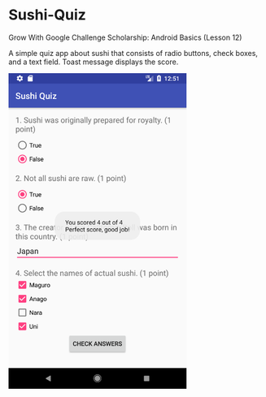 # Sushi-Quiz
Grow With Google Challenge Scholarship: Android Basics (Lesson 12)

A simple quiz app about sushi that consists of radio buttons, check boxes, and a text field. Toast message displays the score.

<img src="Screenshot_1516999902.png" width="350">
